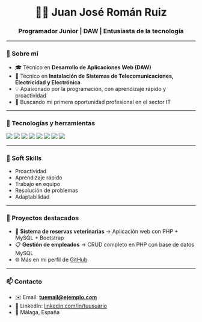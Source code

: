 <!-- Encabezado con tu nombre -->
<h1 align="center">👨‍💻 Juan José Román Ruiz</h1>
<h3 align="center">Programador Junior | DAW | Entusiasta de la tecnología</h3>

---

<!-- Sobre mí -->
### 👋 Sobre mí
- 🎓 Técnico en **Desarrollo de Aplicaciones Web (DAW)**
- 🔧 Técnico en **Instalación de Sistemas de Telecomunicaciones, Electricidad y Electrónica**
- 💡 Apasionado por la programación, con aprendizaje rápido y proactividad
- 🤝 Buscando mi primera oportunidad profesional en el sector IT

---

<!-- Tecnologías -->
### 🚀 Tecnologías y herramientas
<p align="left">
  <img src="https://img.shields.io/badge/PHP-777BB4?style=for-the-badge&logo=php&logoColor=white" />
  <img src="https://img.shields.io/badge/MySQL-005C84?style=for-the-badge&logo=mysql&logoColor=white" />
  <img src="https://img.shields.io/badge/HTML5-E34F26?style=for-the-badge&logo=html5&logoColor=white" />
  <img src="https://img.shields.io/badge/CSS3-1572B6?style=for-the-badge&logo=css3&logoColor=white" />
  <img src="https://img.shields.io/badge/Bootstrap-563D7C?style=for-the-badge&logo=bootstrap&logoColor=white" />
  <img src="https://img.shields.io/badge/JavaScript-F7DF1E?style=for-the-badge&logo=javascript&logoColor=black" />
  <img src="https://img.shields.io/badge/Git-F05032?style=for-the-badge&logo=git&logoColor=white" />
  <img src="https://img.shields.io/badge/GitHub-181717?style=for-the-badge&logo=github&logoColor=white" />
</p>

---

<!-- Soft Skills -->
### 🌟 Soft Skills
- Proactividad  
- Aprendizaje rápido  
- Trabajo en equipo  
- Resolución de problemas  
- Adaptabilidad  

---

<!-- Proyectos -->
### 📂 Proyectos destacados
- 🐾 **Sistema de reservas veterinarias** → Aplicación web con PHP + MySQL + Bootstrap  
- 📋 **Gestión de empleados** → CRUD completo en PHP con base de datos MySQL  
- 🌐 Más en mi perfil de [GitHub](#)  

---

<!-- Contacto -->
### 📫 Contacto
- ✉️ Email: **tuemail@ejemplo.com**  
- 💼 LinkedIn: [linkedin.com/in/tuusuario](#)  
- 📍 Málaga, España
